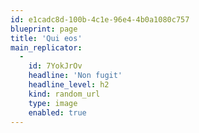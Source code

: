 ```yaml
---
id: e1cadc8d-100b-4c1e-96e4-4b0a1080c757
blueprint: page
title: 'Qui eos'
main_replicator:
  -
    id: 7YokJrOv
    headline: 'Non fugit'
    headline_level: h2
    kind: random_url
    type: image
    enabled: true
---
```

